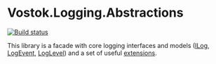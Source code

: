 # Vostok.Logging.Abstractions

[![Build status](https://ci.appveyor.com/api/projects/status/9rop9grcq8c4wxwd/branch/master?svg=true)](https://ci.appveyor.com/project/vostok/logging-abstractions/branch/master)

This library is a facade with core logging interfaces and models ([ILog](Vostok.Logging.Abstractions/ILog.cs), [LogEvent](Vostok.Logging.Abstractions/LogEvent.cs), [LogLevel](Vostok.Logging.Abstractions/LogLevel.cs)) and a set of useful [extensions](Vostok.Logging.Abstractions/Extensions).
